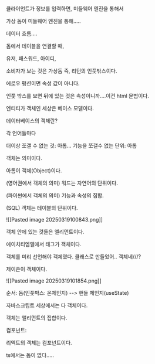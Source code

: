 
클라이언트가 정보를 입력하면,  미들웨어 엔진을 통해서

가상 돔이 미들웨어 엔진을 통해.....

데이터 흐름....

돔에서 테이블을 연결할 때, 

유저, 패스워드, 아이디, 


소비자가 보는 것은 가상돔 즉, 리턴의 인풋밖스이다.

에로우 펑션이면 속성 값이 아니다. 



인풋 밖스를 보면 뒤에 있는 것은 속성이니까....이건 html 문법이다.



엔티티가 객체인 세상은 베이스 모델이다.


데이터베이스의 객체란?


각 언어들마다 


더이상 쪼갤 수 없는 것: 아톰...
기능을 쪼갤수 없는 단위: 아톰

객체는 의미이다. 

아톰이 객체(Object)이다. 

(영어권에서 객체의 의미) 워드는 자연어의 단위이다.

(파이썬에서 객체의 의미) 기능과 속성의 집합.

(SQL) 객체는 테이블의 단위이다.

![[Pasted image 20250319100843.png]]

객체 안에 있는 것들은 엘리먼트이다. 

에이치티엠엘에서 태그가 객체이다. 

객체를 미리 선언해야 객체였다. 클래스로 만들었어.. 객체네///?

제이쓴이 객체이다. 



![[Pasted image 20250319101854.png]]

순서:
돔(인풋박스: 온체인지) --> 핸들 체인지(useState)


자바스크립트 세상에서는 다 객체이다.

객체는 앨리먼트의 집합이다.

컴포넌트:

리엑트의 객체는 컴포넌트이다. 

ts에서는 돔이 없다.....


